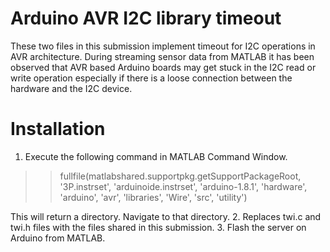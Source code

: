 # Arduino AVR I2C library timeout
These two files in this submission implement timeout for I2C operations in AVR architecture. During streaming sensor data from MATLAB it has been observed that AVR based Arduino boards may get stuck in the I2C read or write operation especially if there is a loose connection between the hardware and the I2C device.

# Installation
1. Execute the following command in MATLAB Command Window.
>> fullfile(matlabshared.supportpkg.getSupportPackageRoot, '3P.instrset', 'arduinoide.instrset', 'arduino-1.8.1', 'hardware', 'arduino', 'avr', 'libraries', 'Wire', 'src', 'utility')

This will return a directory. Navigate to that directory.
2. Replaces twi.c and twi.h files with the files shared in this submission.
3. Flash the server on Arduino from MATLAB.
